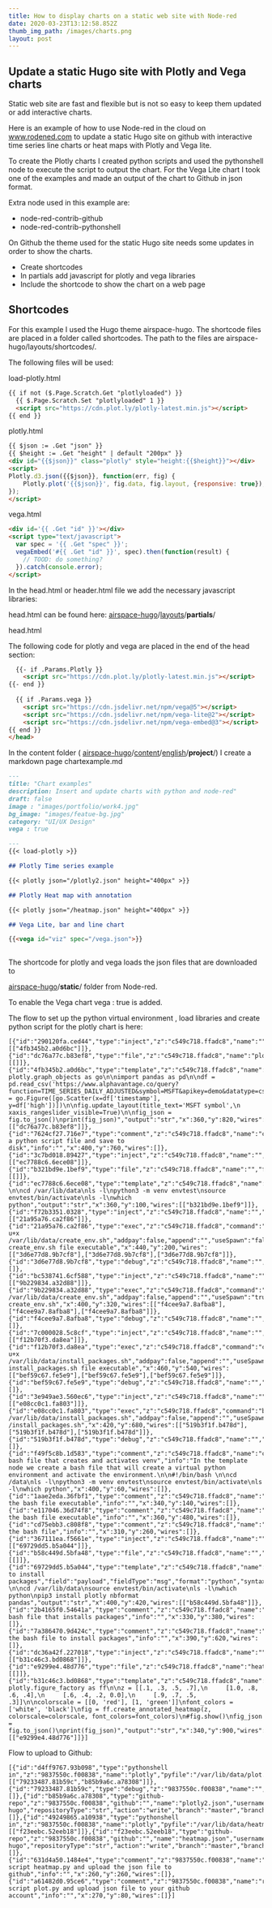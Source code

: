 ```yaml
---
title: How to display charts on a static web site with Node-red
date: 2020-03-23T13:12:58.852Z
thumb_img_path: /images/charts.png
layout: post
---
```

## Update a static Hugo site with Plotly and Vega charts

Static web site are fast and flexible but is not so easy to keep them updated or add interactive charts.

Here is an example of how to use Node-red in the cloud on www.rodened.com to update a static Hugo site on github with interactive time series line charts or heat maps with Plotly and Vega lite.

To create the Plotly charts I created python scripts and used the pythonshell node to execute the script to output the chart. For the Vega Lite chart I took one of the examples and made an output of the chart to Github in json format.

Extra node used in this example are:

* node-red-contrib-github
* node-red-contrib-pythonshell

On Github the theme used for the static Hugo site needs some updates in order to show the charts.

* Create shortcodes 
* In partials add javascript for plotly and vega libraries
* Include the shortcode to show the chart on a web page

## Shortcodes

For this example I used the Hugo theme airspace-hugo. The shortcode files are placed in a folder called shortcodes. The path to the files are airspace-hugo/layouts/shortcodes/.

The following files will be used:

load-plotly.html

```html
{{ if not ($.Page.Scratch.Get "plotlyloaded") }}
  {{ $.Page.Scratch.Set "plotlyloaded" 1 }}
  <script src="https://cdn.plot.ly/plotly-latest.min.js"></script>
{{ end }}
```

plotly.html

```html
{{ $json := .Get "json" }}
{{ $height := .Get "height" | default "200px" }}
<div id="{{$json}}" class="plotly" style="height:{{$height}}"></div>
<script>
Plotly.d3.json({{$json}}, function(err, fig) {
    Plotly.plot('{{$json}}', fig.data, fig.layout, {responsive: true});
});
</script>
```

vega.html

```html
<div id='{{ .Get "id" }}'></div>
<script type="text/javascript">
  var spec = '{{ .Get "spec" }}';
  vegaEmbed('#{{ .Get "id" }}', spec).then(function(result) {
    // TOOD: do something?
  }).catch(console.error);
</script>
```

In the head.html or header.html file we add the necessary javascript libraries:

head.html can be found here: [airspace-hugo](https://github.com/ulfsv/airspace-hugo)/[layouts](https://github.com/ulfsv/airspace-hugo/tree/master/layouts)/**partials**/

head.html

The following code for plotly and vega are placed in the end of the head section:

```html
  {{- if .Params.Plotly }}
    <script src="https://cdn.plot.ly/plotly-latest.min.js"></script>
{{- end }}
  
  {{ if .Params.vega }}
    <script src="https://cdn.jsdelivr.net/npm/vega@5"></script>
    <script src="https://cdn.jsdelivr.net/npm/vega-lite@2"></script>
    <script src="https://cdn.jsdelivr.net/npm/vega-embed@3"></script>
{{ end }}
</head>
```

In the content folder ( [airspace-hugo](https://github.com/ulfsv/airspace-hugo)/[content](https://github.com/ulfsv/airspace-hugo/tree/master/content)/[english](https://github.com/ulfsv/airspace-hugo/tree/master/content/english)/**project**/) I create a markdown page chartexample.md

```markdown
---
title: "Chart examples"
description: Insert and update charts with python and node-red"
draft: false
image : "images/portfolio/work4.jpg"
bg_image: "images/featue-bg.jpg"
category: "UI/UX Design"
vega : true

---
{{< load-plotly >}}

## Plotly Time series example

{{< plotly json="/plotly2.json" height="400px" >}}

## Plotly Heat map with annotation

{{< plotly json="/heatmap.json" height="400px" >}}

## Vega Lite, bar and line chart 

{{<vega id="viz" spec="/vega.json">}}
  
```

The shortcode for plotly and vega loads the json files that are downloaded to 

[airspace-hugo](https://github.com/ulfsv/airspace-hugo)/**static**/ folder from Node-red. 

To enable the Vega chart vega :  true is added.

The flow to set up the python virtual environment , load libraries and create python script for the plotly chart is here:

```
[{"id":"290120fa.ced44","type":"inject","z":"c549c718.ffadc8","name":"","topic":"","payload":"","payloadType":"date","repeat":"","crontab":"","once":false,"onceDelay":0.1,"x":160,"y":820,"wires":[["4fb345b2.a0d6bc"]]},{"id":"dc76a77c.b83ef8","type":"file","z":"c549c718.ffadc8","name":"plot.py","filename":"/var/lib/data/plot.py","appendNewline":true,"createDir":false,"overwriteFile":"true","encoding":"none","x":570,"y":820,"wires":[[]]},{"id":"4fb345b2.a0d6bc","type":"template","z":"c549c718.ffadc8","name":"","field":"payload","fieldType":"msg","format":"python","syntax":"plain","template":"import plotly.graph_objects as go\n\nimport pandas as pd\n\ndf = pd.read_csv('https://www.alphavantage.co/query?function=TIME_SERIES_DAILY_ADJUSTED&symbol=MSFT&apikey=demo&datatype=csv')\n\nfig = go.Figure([go.Scatter(x=df['timestamp'], y=df['high'])])\n\nfig.update_layout(title_text='MSFT symbol',\n                  xaxis_rangeslider_visible=True)\n\nfig_json = fig.to_json()\nprint(fig_json)","output":"str","x":360,"y":820,"wires":[["dc76a77c.b83ef8"]]},{"id":"7624cf27.716e7","type":"comment","z":"c549c718.ffadc8","name":"create a python script file and save to disk","info":"","x":400,"y":760,"wires":[]},{"id":"3c7bd018.89427","type":"inject","z":"c549c718.ffadc8","name":"","topic":"","payload":"","payloadType":"date","repeat":"","crontab":"","once":false,"onceDelay":0.1,"x":200,"y":100,"wires":[["ec7788c6.6ece08"]]},{"id":"b321bd9e.1bef9","type":"file","z":"c549c718.ffadc8","name":"","filename":"/var/lib/data/create_env.sh","appendNewline":true,"createDir":false,"overwriteFile":"true","encoding":"none","x":610,"y":100,"wires":[[]]},{"id":"ec7788c6.6ece08","type":"template","z":"c549c718.ffadc8","name":"","field":"payload","fieldType":"msg","format":"python","syntax":"plain","template":"#!/bin/bash \n\ncd /var/lib/data\nls -l\npython3 -m venv envtest\nsource envtest/bin/activate\nls -l\nwhich python","output":"str","x":360,"y":100,"wires":[["b321bd9e.1bef9"]]},{"id":"f72b3351.0328","type":"inject","z":"c549c718.ffadc8","name":"","topic":"","payload":"","payloadType":"date","repeat":"","crontab":"","once":false,"onceDelay":0.1,"x":180,"y":200,"wires":[["21a95a76.ca2f86"]]},{"id":"21a95a76.ca2f86","type":"exec","z":"c549c718.ffadc8","command":"chmod u+x /var/lib/data/create_env.sh","addpay":false,"append":"","useSpawn":"false","timer":"","oldrc":false,"name":"make create_env.sh file executable","x":440,"y":200,"wires":[["3d6e77d8.9b7cf8"],["3d6e77d8.9b7cf8"],["3d6e77d8.9b7cf8"]]},{"id":"3d6e77d8.9b7cf8","type":"debug","z":"c549c718.ffadc8","name":"","active":true,"tosidebar":true,"console":false,"tostatus":false,"complete":"false","x":670,"y":200,"wires":[]},{"id":"bc538741.6cf588","type":"inject","z":"c549c718.ffadc8","name":"","topic":"","payload":"","payloadType":"date","repeat":"","crontab":"","once":false,"onceDelay":0.1,"x":160,"y":320,"wires":[["9b229834.a32d88"]]},{"id":"9b229834.a32d88","type":"exec","z":"c549c718.ffadc8","command":"bash /var/lib/data/create_env.sh","addpay":false,"append":"","useSpawn":"true","timer":"","oldrc":false,"name":"execute create_env.sh","x":400,"y":320,"wires":[["f4cee9a7.8afba8"],["f4cee9a7.8afba8"],["f4cee9a7.8afba8"]]},{"id":"f4cee9a7.8afba8","type":"debug","z":"c549c718.ffadc8","name":"","active":true,"tosidebar":true,"console":false,"tostatus":false,"complete":"false","x":650,"y":320,"wires":[]},{"id":"7c000028.5c8cf","type":"inject","z":"c549c718.ffadc8","name":"","topic":"","payload":"","payloadType":"date","repeat":"","crontab":"","once":false,"onceDelay":0.1,"x":160,"y":540,"wires":[["f12b70f3.da8ea"]]},{"id":"f12b70f3.da8ea","type":"exec","z":"c549c718.ffadc8","command":"chmod u+x /var/lib/data/install_packages.sh","addpay":false,"append":"","useSpawn":"true","timer":"","oldrc":false,"name":"make install_packages.sh file executable","x":460,"y":540,"wires":[["bef59c67.fe5e9"],["bef59c67.fe5e9"],["bef59c67.fe5e9"]]},{"id":"bef59c67.fe5e9","type":"debug","z":"c549c718.ffadc8","name":"","active":true,"tosidebar":true,"console":false,"tostatus":false,"complete":"false","x":730,"y":540,"wires":[]},{"id":"3e949ae3.560ec6","type":"inject","z":"c549c718.ffadc8","name":"","topic":"","payload":"","payloadType":"date","repeat":"","crontab":"","once":false,"onceDelay":0.1,"x":160,"y":680,"wires":[["e08cc0c1.fa803"]]},{"id":"e08cc0c1.fa803","type":"exec","z":"c549c718.ffadc8","command":"bash /var/lib/data/install_packages.sh","addpay":false,"append":"","useSpawn":"true","timer":"","oldrc":false,"name":"execute /install_packages.sh","x":420,"y":680,"wires":[["519b3f1f.b478d"],["519b3f1f.b478d"],["519b3f1f.b478d"]]},{"id":"519b3f1f.b478d","type":"debug","z":"c549c718.ffadc8","name":"","active":true,"tosidebar":true,"console":false,"tostatus":false,"complete":"false","x":650,"y":680,"wires":[]},{"id":"f49f5c8b.1d583","type":"comment","z":"c549c718.ffadc8","name":"create bash file that creates and activates venv","info":"In the template node we create a bash file that will create a virtual python environment and activate the environment.\n\n#!/bin/bash \n\ncd /data\nls -l\npython3 -m venv envtest\nsource envtest/bin/activate\nls -l\nwhich python","x":400,"y":60,"wires":[]},{"id":"1aae2eda.36fbf1","type":"comment","z":"c549c718.ffadc8","name":"make the bash file executable","info":"","x":340,"y":140,"wires":[]},{"id":"e117046.36d74f8","type":"comment","z":"c549c718.ffadc8","name":"make the bash file executable","info":"","x":360,"y":480,"wires":[]},{"id":"cd75ebb3.c808f8","type":"comment","z":"c549c718.ffadc8","name":"execute the bash file","info":"","x":310,"y":260,"wires":[]},{"id":"367111ea.f5661e","type":"inject","z":"c549c718.ffadc8","name":"","topic":"","payload":"","payloadType":"date","repeat":"","crontab":"","once":false,"onceDelay":0.1,"x":160,"y":420,"wires":[["69729dd5.b5a044"]]},{"id":"b58c449d.5bfa48","type":"file","z":"c549c718.ffadc8","name":"","filename":"/var/lib/data/install_packages.sh","appendNewline":true,"createDir":false,"overwriteFile":"true","encoding":"none","x":690,"y":420,"wires":[[]]},{"id":"69729dd5.b5a044","type":"template","z":"c549c718.ffadc8","name":"file to install packages","field":"payload","fieldType":"msg","format":"python","syntax":"plain","template":"#!/bin/bash \n\ncd /var/lib/data\nsource envtest/bin/activate\nls -l\nwhich python\npip3 install plotly nbformat pandas","output":"str","x":400,"y":420,"wires":[["b58c449d.5bfa48"]]},{"id":"2b4165f0.54641a","type":"comment","z":"c549c718.ffadc8","name":"create bash file that installs packages","info":"","x":330,"y":380,"wires":[]},{"id":"7a386470.9d424c","type":"comment","z":"c549c718.ffadc8","name":"execute the bash file to install packages","info":"","x":390,"y":620,"wires":[]},{"id":"dc36a42f.227018","type":"inject","z":"c549c718.ffadc8","name":"","topic":"","payload":"","payloadType":"date","repeat":"","crontab":"","once":false,"onceDelay":0.1,"x":140,"y":900,"wires":[["b31c46c3.bd0868"]]},{"id":"e9299e4.48d776","type":"file","z":"c549c718.ffadc8","name":"heatmap.py","filename":"/var/lib/data/heatmap.py","appendNewline":true,"createDir":false,"overwriteFile":"true","encoding":"none","x":570,"y":900,"wires":[[]]},{"id":"b31c46c3.bd0868","type":"template","z":"c549c718.ffadc8","name":"","field":"payload","fieldType":"msg","format":"python","syntax":"plain","template":"import plotly.figure_factory as ff\n\nz = [[.1, .3, .5, .7],\n     [1.0, .8, .6, .4],\n     [.6, .4, .2, 0.0],\n     [.9, .7, .5, .3]]\n\ncolorscale = [[0, 'red'], [1, 'green']]\nfont_colors = ['white', 'black']\nfig = ff.create_annotated_heatmap(z, colorscale=colorscale, font_colors=font_colors)\n#fig.show()\nfig_json = fig.to_json()\nprint(fig_json)","output":"str","x":340,"y":900,"wires":[["e9299e4.48d776"]]}]
```

Flow to upload to Github:

```
[{"id":"d4ff9767.93b098","type":"pythonshell in","z":"9837550c.f00838","name":"plotly","pyfile":"/var/lib/data/plot.py","virtualenv":"/var/lib/data/envtest","continuous":true,"stdInData":false,"x":130,"y":140,"wires":[["79233487.81b59c","b85b9a6c.a78308"]]},{"id":"79233487.81b59c","type":"debug","z":"9837550c.f00838","name":"","active":true,"tosidebar":true,"console":false,"tostatus":true,"complete":"payload","targetType":"msg","x":590,"y":80,"wires":[]},{"id":"b85b9a6c.a78308","type":"github-repo","z":"9837550c.f00838","github":"","name":"plotly2.json","username":"ulfsv","usernameType":"str","repository":"airspace-hugo","repositoryType":"str","action":"write","branch":"master","branchType":"str","path":"static/plotly2.json","pathType":"str","pathto":"","pathtoType":"str","contents":"payload","contentsType":"msg","outputs":"0","x":590,"y":140,"wires":[]},{"id":"49249865.a10938","type":"pythonshell in","z":"9837550c.f00838","name":"plotly","pyfile":"/var/lib/data/heatmap.py","virtualenv":"/var/lib/data/envtest","continuous":true,"stdInData":true,"x":130,"y":300,"wires":[["f23eebc.52eeb18"]]},{"id":"f23eebc.52eeb18","type":"github-repo","z":"9837550c.f00838","github":"","name":"heatmap.json","username":"ulfsv","usernameType":"str","repository":"airspace-hugo","repositoryType":"str","action":"write","branch":"master","branchType":"str","path":"static/heatmap.json","pathType":"str","pathto":"","pathtoType":"str","contents":"payload","contentsType":"msg","outputs":"0","x":400,"y":300,"wires":[]},{"id":"631d4a50.1484e4","type":"comment","z":"9837550c.f00838","name":"run script heatmap.py and upload the json file to github","info":"","x":260,"y":260,"wires":[]},{"id":"a61482d0.95ce6","type":"comment","z":"9837550c.f00838","name":"run script plot.py and upload json file to your github account","info":"","x":270,"y":80,"wires":[]}]
```